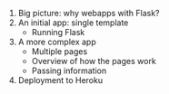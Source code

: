 1. Big picture: why webapps with Flask?
2. An initial app: single template
    - Running Flask
3. A more complex app
    - Multiple pages
    - Overview of how the pages work
    - Passing information
4. Deployment to Heroku